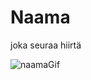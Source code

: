 # Naama
joka seuraa hiirtä

![naamaGif](https://github.com/turilvs/hupi/assets/97661374/90274c81-8af7-41ff-ab62-20db0be1d49d)

